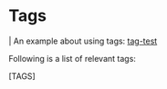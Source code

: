# Tags

| An example about using tags: [tag-test](./mk-test/tag-test.md)

Following is a list of relevant tags:

[TAGS]